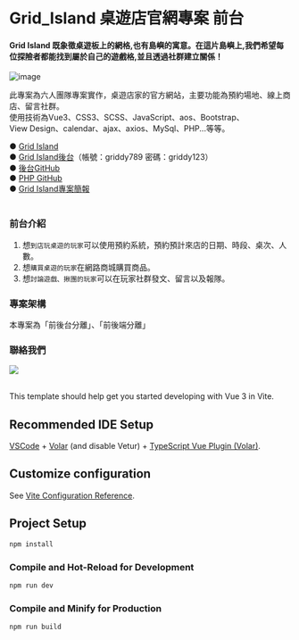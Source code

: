 # Grid_Island 桌遊店官網專案 前台

#### Grid Island 既象徵桌遊板上的網格,也有島嶼的寓意。在這片島嶼上,我們希望每位探險者都能找到屬於自己的遊戲格,並且透過社群建立關係！
![image](https://github.com/zhuuu98/G5_Grid_Island/assets/152141510/95d41d0a-9fba-4744-9dd0-9d2ee6aff69b)


此專案為六人團隊專案實作，桌遊店家的官方網站，主要功能為預約場地、線上商店、留言社群。<br>
使用技術為Vue3、CSS3、SCSS、JavaScript、aos、Bootstrap、View Design、calendar、ajax、axios、MySql、PHP...等等。

● [Grid Island](https://tibamef2e.com/chd104/g5/front/) <br>
● [Grid Island後台](https://tibamef2e.com/chd104/g5/admin/)（帳號：griddy789 密碼：griddy123）<br>
● [後台GitHub](https://github.com/Martina216/Grid_Island_Admin)<br>
● [PHP GitHub](https://github.com/smallguo0925/gridislandPHP)<br>
● [Grid Island專案簡報](https://drive.google.com/file/d/1vATqaoH-M6Z4YmLZW0rW-dJICpT237cv/view) <br>
<br>

### 前台介紹
1. 想`到店玩桌遊的玩家`可以使用預約系統，預約預計來店的日期、時段、桌次、人數。
2. 想`購買桌遊的玩家`在網路商城購買商品。
3. 想`討論遊戲、揪團的玩家`可以在玩家社群發文、留言以及報隊。

### 專案架構
本專案為「前後台分離」、「前後端分離」

### 聯絡我們
<a href="https://github.com/zhuuu98/G5_Grid_Island/graphs/contributors">
  <img src="https://contrib.rocks/image?repo=zhuuu98/G5_Grid_Island" />
</a>  
<br><br>




This template should help get you started developing with Vue 3 in Vite.

## Recommended IDE Setup

[VSCode](https://code.visualstudio.com/) + [Volar](https://marketplace.visualstudio.com/items?itemName=Vue.volar) (and disable Vetur) + [TypeScript Vue Plugin (Volar)](https://marketplace.visualstudio.com/items?itemName=Vue.vscode-typescript-vue-plugin).

## Customize configuration

See [Vite Configuration Reference](https://vitejs.dev/config/).

## Project Setup

```sh
npm install
```

### Compile and Hot-Reload for Development

```sh
npm run dev
```

### Compile and Minify for Production

```sh
npm run build
```
